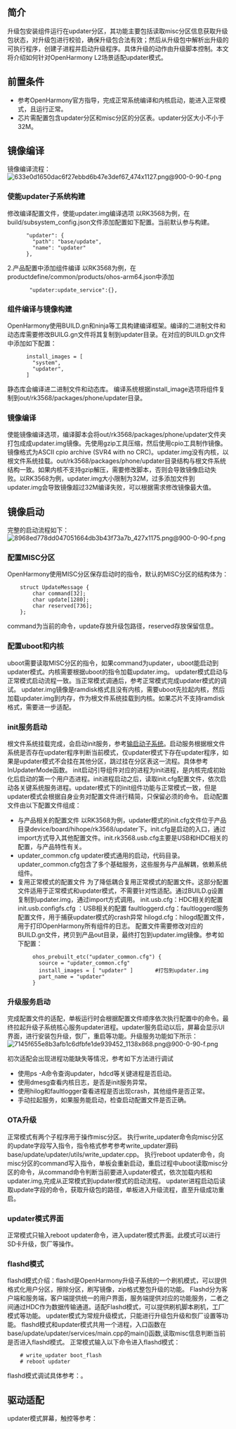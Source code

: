 ## 简介
升级包安装组件运行在updater分区，其功能主要包括读取misc分区信息获取升级包状态，对升级包进行校验，确保升级包合法有效；然后从升级包中解析出升级的可执行程序，创建子进程并启动升级程序。具体升级的动作由升级脚本控制。本文将介绍如何针对OpenHarmony L2场景适配updater模式。

## 前置条件
- 参考OpenHarmony官方指导，完成正常系统编译和内核启动，能进入正常模式，且运行正常。
- 芯片需配置包含updater分区和misc分区的分区表。updater分区大小不小于32M。

## 镜像编译
镜像编译流程：
![633e0d1650dac6f27ebbd6b47e3def67_474x1127.png@900-0-90-f.png](http://image.huawei.com/tiny-lts/v1/images/633e0d1650dac6f27ebbd6b47e3def67_474x1127.png@900-0-90-f.png)
### 使能updater子系统构建
修改编译配置文件，使能updater.img编译选项
以RK3568为例，在build/subsystem_config.json文件添加配置如下配置。当前默认参与构建。

```
      "updater": {
        "path": "base/update",
        "name": "updater"
      },
```


2.产品配置中添加组件编译
以RK3568为例，在productdefine/common/products/ohos-arm64.json中添加

```
       "updater:update_service":{},
```


### 组件编译与镜像构建
OpenHarmony使用BUILD.gn和ninja等工具构建编译框架。编译的二进制文件和动态库需要修改BUILG.gn文件将其复制到updater目录。在对应的BUILD.gn文件中添加如下配置：

```
      install_images = [
        "system",
        "updater",
      ]
```

静态库会编译进二进制文件和动态库。
编译系统根据install_image选项将组件复制到out/rk3568/packages/phone/updater目录。

### 镜像编译
使能镜像编译选项，编译脚本会将out/rk3568/packages/phone/updater文件夹打包成成updater.img镜像。先使用gzip工具压缩，然后使用cpio工具制作镜像。镜像格式为ASCII cpio archive (SVR4 with no CRC)。updater.img没有内核，以根文件系统挂载。out/rk3568/packages/phone/updater目录结构与根文件系统结构一致。如果内核不支持gzip解压，需要修改脚本，否则会导致镜像启动失败。以RK3568为例，updater.img大小限制为32M，过多添加文件到updater.img会导致镜像超过32M编译失败，可以根据需求修改镜像最大值。

## 镜像启动
完整的启动流程如下：
![8968ed778dd047051664db3b43f73a7b_427x1175.png@900-0-90-f.png](http://image.huawei.com/tiny-lts/v1/images/8968ed778dd047051664db3b43f73a7b_427x1175.png@900-0-90-f.png)
### 配置MISC分区
OpenHarmony使用MISC分区保存启动时的指令，默认的MISC分区的结构体为：

```
    struct UpdateMessage {
        char command[32];
        char update[1280];
        char reserved[736];
    };
```
command为当前的命令，update存放升级包路径，reserved存放保留信息。
### 配置uboot和内核
uboot需要读取MISC分区的指令，如果command为updater，uboot能启动到updater模式。内核需要根据uboot的指令加载updater.img。
updater模式启动与正常模式启动流程一致。当正常模式调通后，参考正常模式完成updater模式的调试。
updater.img镜像是ramdisk格式且没有内核，需要uboot先拉起内核，然后加载updater.img到内存，作为根文件系统挂载到内核。如果芯片不支持ramdisk格式，需要进一步适配。

### init服务启动
根文件系统挂载完成，会启动init服务，参考[输启动子系统](https://gitee.com/openharmony/startup_init_lite)。启动服务根据根文件系统是否存在updater程序判断当前模式，仅updater模式下存在updater程序，如果是updater模式不会挂在其他分区，跳过挂在分区表这一流程。具体参考InUpdaterMode函数。
init启动引导组件对应的进程为init进程，是内核完成初始化后启动的第一个用户态进程。init进程启动之后，读取init.cfg配置文件，依次启动各关键系统服务进程。updater模式下的init组件功能与正常模式一致，但是updater模式会根据自身业务对配置文件进行精简，只保留必须的命令。
启动配置文件由以下配置文件组成：
- 与产品相关的配置文件
以RK3568为例，updater模式的init.cfg文件位于产品目录device/board/hihope/rk3568/updater下。init.cfg是启动的入口，通过import方式导入其他配置文件。init.rk3568.usb.cfg主要是USB和HDC相关的配置，与产品特性有关。
- updater_common.cfg
updater模式通用的启动，代码目录。updater_common.cfg包含了多个基础服务，这些服务与产品解耦，依赖系统组件。
- 复用正常模式的配置文件
为了降低耦合复用正常模式的配置文件。这部分配置文件适用于正常模式和updater模式，不需要针对性适配。通过BUILD.g设置复制到updater.img，通过import方式调用。
init.usb.cfg：HDC相关的配置
init.usb.configfs.cfg ：USB相关的配置
faultloggerd.cfg：faultloggerd服务配置文件，用于捕获updater模式的crash异常
hilogd.cfg：hilogd配置文件，用于打印OpenHarmony所有组件的日志。
配置文件需要修改对应的BUILD.gn文件，拷贝到产品out目录，最终打包到updater.img镜像。参考如下配置：

```
        ohos_prebuilt_etc("updater_common.cfg") {
          source = "updater_common.cfg"        
          install_images = [ "updater" ]       #打包到updater.img
          part_name = "updater"
        }
```





### 升级服务启动
完成配置文件的适配，单板运行时会根据配置文件顺序依次执行配置中的命令。最终拉起升级子系统核心服务updater进程。updater服务启动以后，屏幕会显示UI界面，进行安装包升级，恢厂，重启等功能。升级服务功能如下所示：
![7145f655e8b3afb1c6dfbfe1de939452_1138x868.png@900-0-90-f.png](http://image.huawei.com/tiny-lts/v1/images/7145f655e8b3afb1c6dfbfe1de939452_1138x868.png@900-0-90-f.png)

初次适配会出现进程功能缺失等情况，参考如下方法进行调试
- 使用ps -A命令查询updater，hdcd等关键进程是否启动。
- 使用dmesg查看内核日志，是否是init服务异常。
- 使用hilog和faultlogger查看进程是否出现crash，其他组件是否正常。
- 手动拉起服务，如果服务能启动，检查启动配置文件是否正确。

### OTA升级
正常模式有两个子程序用于操作misc分区。
执行write_updater命令向misc分区的update字段写入指令，指令格式参考参考write_updater源码base/update/updater/utils/write_updater.cpp。
执行reboot updater命令，向misc分区的command写入指令，单板会重新启动，重启过程中uboot读取misc分区的命令，从command命令判断当前要进入updater模式，依次加载内核和updater.img,完成从正常模式到updater模式的启动流程。
updater进程启动后读取update字段的命令，获取升级包的路径，单板进入升级流程，直至升级成功重启。
### updater模式界面
正常模式只输入reboot updater命令，进入updater模式界面。此模式可以进行SD卡升级，恢厂等操作。

### flashd模式
flashd模式介绍：flashd是OpenHarmony升级子系统的一个刷机模式，可以提供格式化用户分区，擦除分区，刷写镜像，zip格式整包升级的功能。
Flashd分为客户端和服务端，客户端提供统一的用户界面，服务端提供对应的功能服务，二者之间通过HDC作为数据传输通道。适配Flashd模式，可以提供刷机脚本刷机，工厂模式等功能。
updater模式为常规升级模式，只能进行升级包升级和恢厂设置等功能。
flashd模式和updater模式共用一个进程，入口函数在base/update/updater/services/main.cpp的main()函数,读取misc信息判断当前是否进入flashd模式。
正常模式输入以下命令进入flashd模式：

```
    # write_updater boot_flash
    # reboot updater
```

flashd模式调试具体参考：。

## 驱动适配
updater模式屏幕，触控等参考：


